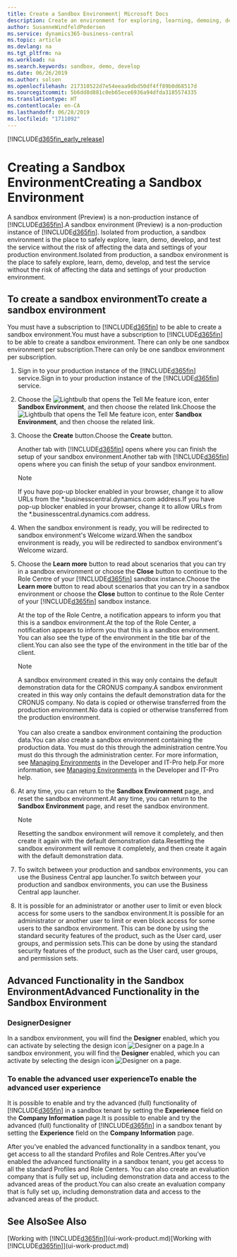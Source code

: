 ```yaml
---
title: Create a Sandbox Environment| Microsoft Docs
description: Create an environment for exploring, learning, demoing, developing, and testing.
author: SusanneWindfeldPedersen
ms.service: dynamics365-business-central
ms.topic: article
ms.devlang: na
ms.tgt_pltfrm: na
ms.workload: na
ms.search.keywords: sandbox, demo, develop
ms.date: 06/26/2019
ms.author: solsen
ms.openlocfilehash: 217310522d7e54eeaa9dbd50df4ff89b0d68517d
ms.sourcegitcommit: 5b6dd8d881c0eb65ece6936a94dfda3185574335
ms.translationtype: HT
ms.contentlocale: en-CA
ms.lasthandoff: 06/28/2019
ms.locfileid: "1711092"
---
```

[!INCLUDE[d365fin_early_release](includes/d365fin_early_release.md.md)]

# <a name="creating-a-sandbox-environment"></a><span data-ttu-id="b2a00-103">Creating a Sandbox Environment</span><span class="sxs-lookup"><span data-stu-id="b2a00-103">Creating a Sandbox Environment</span></span>
<span data-ttu-id="b2a00-104">A sandbox environment (Preview) is a non-production instance of [!INCLUDE[d365fin](includes/d365fin_md.md)].</span><span class="sxs-lookup"><span data-stu-id="b2a00-104">A sandbox environment (Preview) is a non-production instance of [!INCLUDE[d365fin](includes/d365fin_md.md)].</span></span> <span data-ttu-id="b2a00-105">Isolated from production, a sandbox environment is the place to safely explore, learn, demo, develop, and test the service without the risk of affecting the data and settings of your production environment.</span><span class="sxs-lookup"><span data-stu-id="b2a00-105">Isolated from production, a sandbox environment is the place to safely explore, learn, demo, develop, and test the service without the risk of affecting the data and settings of your production environment.</span></span>

## <a name="to-create-a-sandbox-environment"></a><span data-ttu-id="b2a00-106">To create a sandbox environment</span><span class="sxs-lookup"><span data-stu-id="b2a00-106">To create a sandbox environment</span></span>
<span data-ttu-id="b2a00-107">You must have a subscription to [!INCLUDE[d365fin](includes/d365fin_md.md)] to be able to create a sandbox environment.</span><span class="sxs-lookup"><span data-stu-id="b2a00-107">You must have a subscription to [!INCLUDE[d365fin](includes/d365fin_md.md)] to be able to create a sandbox environment.</span></span> <span data-ttu-id="b2a00-108">There can only be one sandbox environment per subscription.</span><span class="sxs-lookup"><span data-stu-id="b2a00-108">There can only be one sandbox environment per subscription.</span></span>

1. <span data-ttu-id="b2a00-109">Sign in to your production instance of the [!INCLUDE[d365fin](includes/d365fin_md.md)] service.</span><span class="sxs-lookup"><span data-stu-id="b2a00-109">Sign in to your production instance of the [!INCLUDE[d365fin](includes/d365fin_md.md)] service.</span></span>

2. <span data-ttu-id="b2a00-110">Choose the ![Lightbulb that opens the Tell Me feature](media/ui-search/search_small.png "Tell me what you want to do") icon, enter **Sandbox Environment**, and then choose the related link.</span><span class="sxs-lookup"><span data-stu-id="b2a00-110">Choose the ![Lightbulb that opens the Tell Me feature](media/ui-search/search_small.png "Tell me what you want to do") icon, enter **Sandbox Environment**, and then choose the related link.</span></span>
<!-- ![Sandbox Environment Setup](./media/across-sandbox/sandbox-environment-setup.png) -->
3. <span data-ttu-id="b2a00-111">Choose the **Create** button.</span><span class="sxs-lookup"><span data-stu-id="b2a00-111">Choose the **Create** button.</span></span>  

    <span data-ttu-id="b2a00-112">Another tab with [!INCLUDE[d365fin](includes/d365fin_md.md)] opens where you can finish the setup of your sandbox environment.</span><span class="sxs-lookup"><span data-stu-id="b2a00-112">Another tab with [!INCLUDE[d365fin](includes/d365fin_md.md)] opens where you can finish the setup of your sandbox environment.</span></span>

    > [!NOTE]  
    >  <span data-ttu-id="b2a00-113">If you have pop-up blocker enabled in your browser, change it to allow URLs from the \*.businesscentral.dynamics.com address.</span><span class="sxs-lookup"><span data-stu-id="b2a00-113">If you have pop-up blocker enabled in your browser, change it to allow URLs from the \*.businesscentral.dynamics.com address.</span></span>

4. <span data-ttu-id="b2a00-114">When the sandbox environment is ready, you will be redirected to sandbox environment's Welcome wizard.</span><span class="sxs-lookup"><span data-stu-id="b2a00-114">When the sandbox environment is ready, you will be redirected to sandbox environment's Welcome wizard.</span></span>
<!-- ![Sandbox Welcome Wizard](./media/across-sandbox/sandbox-wizard.png) -->

5. <span data-ttu-id="b2a00-115">Choose the **Learn more** button to read about scenarios that you can try in a sandbox environment or choose the **Close** button to continue to the Role Centre of your [!INCLUDE[d365fin](includes/d365fin_md.md)] sandbox instance.</span><span class="sxs-lookup"><span data-stu-id="b2a00-115">Choose the **Learn more** button to read about scenarios that you can try in a sandbox environment or choose the **Close** button to continue to the Role Center of your [!INCLUDE[d365fin](includes/d365fin_md.md)] sandbox instance.</span></span>

    <span data-ttu-id="b2a00-116">At the top of the Role Centre, a notification appears to inform you that this is a sandbox environment.</span><span class="sxs-lookup"><span data-stu-id="b2a00-116">At the top of the Role Center, a notification appears to inform you that this is a sandbox environment.</span></span> <span data-ttu-id="b2a00-117">You can also see the type of the environment in the title bar of the client.</span><span class="sxs-lookup"><span data-stu-id="b2a00-117">You can also see the type of the environment in the title bar of the client.</span></span>
    <!-- ![Sandbox RoleCenter Notification](./media/across-sandbox/sandbox-rolecenter-notification.png) -->

    > [!NOTE]
    > <span data-ttu-id="b2a00-118">A sandbox environment created in this way only contains the default demonstration data for the CRONUS company.</span><span class="sxs-lookup"><span data-stu-id="b2a00-118">A sandbox environment created in this way only contains the default demonstration data for the CRONUS company.</span></span> <span data-ttu-id="b2a00-119">No data is copied or otherwise transferred from the production environment.</span><span class="sxs-lookup"><span data-stu-id="b2a00-119">No data is copied or otherwise transferred from the production environment.</span></span><br /><br />
    > <span data-ttu-id="b2a00-120">You can also create a sandbox environment containing the production data.</span><span class="sxs-lookup"><span data-stu-id="b2a00-120">You can also create a sandbox environment containing the production data.</span></span> <span data-ttu-id="b2a00-121">You must do this through the administration centre.</span><span class="sxs-lookup"><span data-stu-id="b2a00-121">You must do this through the administration center.</span></span> <span data-ttu-id="b2a00-122">For more information, see [Managing Environments](/business-central/dev-itpro/administration/tenant-admin-center-environments) in the Developer and IT-Pro help.</span><span class="sxs-lookup"><span data-stu-id="b2a00-122">For more information, see [Managing Environments](/business-central/dev-itpro/administration/tenant-admin-center-environments) in the Developer and IT-Pro help.</span></span>

6. <span data-ttu-id="b2a00-123">At any time, you can return to the **Sandbox Environment** page, and reset the sandbox environment.</span><span class="sxs-lookup"><span data-stu-id="b2a00-123">At any time, you can return to the **Sandbox Environment** page, and reset the sandbox environment.</span></span>
    > [!NOTE]  
    >  <span data-ttu-id="b2a00-124">Resetting the sandbox environment will remove it completely, and then create it again with the default demonstration data.</span><span class="sxs-lookup"><span data-stu-id="b2a00-124">Resetting the sandbox environment will remove it completely, and then create it again with the default demonstration data.</span></span>  

7. <span data-ttu-id="b2a00-125">To switch between your production and sandbox environments, you can use the Business Central app launcher.</span><span class="sxs-lookup"><span data-stu-id="b2a00-125">To switch between your production and sandbox environments, you can use the Business Central app launcher.</span></span>
<!-- ![Sandbox Dynamics365 Menu](./media/across-sandbox/sandbox-dynamics365-menu.png) -->

8. <span data-ttu-id="b2a00-126">It is possible for an administrator or another user to limit or even block access for some users to the sandbox environment.</span><span class="sxs-lookup"><span data-stu-id="b2a00-126">It is possible for an administrator or another user to limit or even block access for some users to the sandbox environment.</span></span> <span data-ttu-id="b2a00-127">This can be done by using the standard security features of the product, such as the User card, user groups, and permission sets.</span><span class="sxs-lookup"><span data-stu-id="b2a00-127">This can be done by using the standard security features of the product, such as the User card, user groups, and permission sets.</span></span>

<!-- ![Sandbox Permission Sets](./media/across-sandbox/sandbox-permission-sets.png) -->

## <a name="advanced-functionality-in-the-sandbox-environment"></a><span data-ttu-id="b2a00-128">Advanced Functionality in the Sandbox Environment</span><span class="sxs-lookup"><span data-stu-id="b2a00-128">Advanced Functionality in the Sandbox Environment</span></span>
### <a name="designer"></a><span data-ttu-id="b2a00-129">Designer</span><span class="sxs-lookup"><span data-stu-id="b2a00-129">Designer</span></span>
<span data-ttu-id="b2a00-130">In a sandbox environment, you will find the **Designer** enabled, which you can activate by selecting the design icon ![Designer](./media/across-sandbox/sandbox-inclient-design-icon.png) on a page.</span><span class="sxs-lookup"><span data-stu-id="b2a00-130">In a sandbox environment, you will find the **Designer** enabled, which you can activate by selecting the design icon ![Designer](./media/across-sandbox/sandbox-inclient-design-icon.png) on a page.</span></span>

<!-- ![In-client Designer](./media/across-sandbox/sandbox-inclient-designer.png) -->

### <a name="to-enable-the-advanced-user-experience"></a><span data-ttu-id="b2a00-131">To enable the advanced user experience</span><span class="sxs-lookup"><span data-stu-id="b2a00-131">To enable the advanced user experience</span></span>
<span data-ttu-id="b2a00-132">It is possible to enable and try the advanced (full) functionality of [!INCLUDE[d365fin](includes/d365fin_md.md)] in a sandbox tenant by setting the **Experience** field on the **Company Information** page.</span><span class="sxs-lookup"><span data-stu-id="b2a00-132">It is possible to enable and try the advanced (full) functionality of [!INCLUDE[d365fin](includes/d365fin_md.md)] in a sandbox tenant by setting the **Experience** field on the **Company Information** page.</span></span>

<!-- ![Sandbox Environment Advanced](./media/across-sandbox/sandbox-advanced.png) -->

<!-- ![Sandbox Production](./media/across-sandbox/sandbox-production.png) -->

<span data-ttu-id="b2a00-133">After you’ve enabled the advanced functionality in a sandbox tenant, you get access to all the standard Profiles and Role Centres.</span><span class="sxs-lookup"><span data-stu-id="b2a00-133">After you’ve enabled the advanced functionality in a sandbox tenant, you get access to all the standard Profiles and Role Centers.</span></span> <span data-ttu-id="b2a00-134">You can also create an evaluation company that is fully set up, including demonstration data and access to the advanced areas of the product.</span><span class="sxs-lookup"><span data-stu-id="b2a00-134">You can also create an evaluation company that is fully set up, including demonstration data and access to the advanced areas of the product.</span></span>

<!-- ![Sandbox New Company](./media/across-sandbox/sandbox-newcompany.png) -->


## <a name="see-also"></a><span data-ttu-id="b2a00-135">See Also</span><span class="sxs-lookup"><span data-stu-id="b2a00-135">See Also</span></span>
<span data-ttu-id="b2a00-136">[Working with [!INCLUDE[d365fin](includes/d365fin_md.md)]](ui-work-product.md)</span><span class="sxs-lookup"><span data-stu-id="b2a00-136">[Working with [!INCLUDE[d365fin](includes/d365fin_md.md)]](ui-work-product.md)</span></span>  
